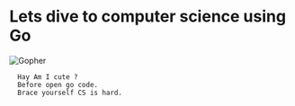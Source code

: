 # Lets dive to computer science using Go

![Gopher](https://raw.githubusercontent.com/pyaesone17/go-cs/master/Gopher.png)

      Hay Am I cute ?
      Before open go code. 
      Brace yourself CS is hard.
